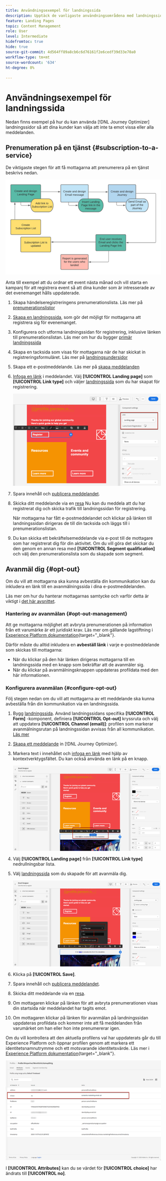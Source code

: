 ```yaml
---
title: Användningsexempel för landningssida
description: Upptäck de vanligaste användningsområdena med landningssidor i Journey Optimizer
feature: Landing Pages
topic: Content Management
role: User
level: Intermediate
hidefromtoc: true
hide: true
source-git-commit: 4d564ff89a8cb6c6d76161f2e6cedf39d33e70a0
workflow-type: tm+mt
source-wordcount: '634'
ht-degree: 0%

---
```


# Användningsexempel för landningssida

Nedan finns exempel på hur du kan använda [!DNL Journey Optimizer] landningssidor så att dina kunder kan välja att inte ta emot vissa eller alla meddelanden.

<!--The main use cases are:
* Subscription to a service
* Opt-in
* Opt-out-->

## Prenumeration på en tjänst {#subscription-to-a-service}

De viktigaste stegen för att få mottagarna att prenumerera på en tjänst beskrivs nedan.

![](../assets/lp_subscription-uc.png)

Anta till exempel att du ordnar ett event nästa månad och vill starta en kampanj för att registrera event så att dina kunder som är intresserade av det evenemanget hålls uppdaterade.

1. Skapa händelseregistreringens prenumerationslista. Läs mer på [prenumerationslistor](subscription-list.md)

1. [Skapa en landningssida](create-lp.md), som gör det möjligt för mottagarna att registrera sig för evenemanget.

1. Konfigurera och utforma landningssidan för registrering, inklusive länken till prenumerationslistan. Läs mer om hur du bygger [primär landningssida](create-lp.md#configure-primary-page)

1. Skapa en tacksida som visas för mottagarna när de har skickat in registreringsformuläret. Läs mer på [landningsundersidor](create-lp.md#configure-subpages)

1. Skapa ett e-postmeddelande. Läs mer på [skapa meddelanden](../create-message.md)

1. [Infoga en länk](../message-tracking.md#insert-links) i meddelandet. Välj **[!UICONTROL Landing page]** som **[!UICONTROL Link type]** och väljer [landningssida](create-lp.md#configure-primary-page) som du har skapat för registrering.

   ![](../assets/lp_subscription-uc-link.png)

1. Spara innehåll och [publicera meddelandet](../publish-manage-message.md).

1. Skicka ditt meddelande via en [resa](../building-journeys/journey.md) Nu kan du meddela att du har registrerat dig och skicka trafik till landningssidan för registrering.

   När mottagarna har fått e-postmeddelandet och klickar på länken till landningssidan dirigeras de till din tacksida och läggs till i prenumerationslistan.

1. Du kan skicka ett bekräftelsemeddelande via e-post till de mottagare som har registrerat dig för din aktivitet. Om du vill göra det skickar du den genom en annan resa med **[!UICONTROL Segment qualification]** och välj den prenumerationslista som du skapade som segment.

<!--The event registration's subscription list tracks the profiles who registered and you can send them targeted event updates.-->

## Avanmäl dig {#opt-out}

Om du vill att mottagarna ska kunna avbeställa din kommunikation kan du inkludera en länk till en avanmälningssida i dina e-postmeddelanden.

Läs mer om hur du hanterar mottagarnas samtycke och varför detta är viktigt i [det här avsnittet](../consent.md).

### Hantering av avanmälan {#opt-out-management}

Att ge mottagarna möjlighet att avbryta prenumerationen på information från ett varumärke är ett juridiskt krav. Läs mer om gällande lagstiftning i [Experience Platform dokumentation](https://experienceleague.adobe.com/docs/experience-platform/privacy/regulations/overview.html#regulations){target=&quot;_blank&quot;}.

Därför måste du alltid inkludera en **avbeställ länk** i varje e-postmeddelande som skickas till mottagarna:

* När du klickar på den här länken dirigeras mottagarna till en landningssida med en knapp som bekräftar att de avanmäler sig.
* När du klickar på avanmälningsknappen uppdateras profildata med den här informationen.

### Konfigurera avanmälan {#configure-opt-out}

Följ stegen nedan om du vill att mottagarna av ett meddelande ska kunna avbeställa från din kommunikation via en landningssida.

1. Bygg [landningssida](create-lp.md). Använd landningssidans specifika **[!UICONTROL Form]** -komponent, definiera **[!UICONTROL Opt-out]** kryssruta och välj att uppdatera **[!UICONTROL Channel (email)]**: profilen som markerar avanmälningsrutan på landningssidan avvisas från all kommunikation. [Läs mer](design-lp.md)

   <!--You can also build your own landing page and host it on the third-party system of your choice. To keep?-->

1. [Skapa ett meddelande](../create-message.md) in [!DNL Journey Optimizer].

1. Markera text i innehållet och [infoga en länk](../message-tracking.md#insert-links) med hjälp av kontextverktygsfältet. Du kan också använda en länk på en knapp.

   ![](../assets/lp_opt-out-insert-link.png)

1. Välj **[!UICONTROL Landing page]** från **[!UICONTROL Link type]** nedrullningsbar lista.

1. Välj [landningssida](create-lp.md#configure-primary-page) som du skapade för att avanmäla dig.

   ![](../assets/lp_opt-out-landing-page.png)

1. Klicka på **[!UICONTROL Save]**.

1. Spara innehåll och [publicera meddelandet](../publish-manage-message.md).

1. Skicka ditt meddelande via en [resa](../building-journeys/journey.md).

1. Om mottagaren klickar på länken för att avbryta prenumerationen visas din startsida när meddelandet har tagits emot.

   <!--![](../assets/lp_opt-out-lp-example.png)-->

1. Om mottagaren klickar på länken för avanmälan på landningssidan uppdateras profildata och kommer inte att få meddelanden från varumärket om han eller hon inte prenumererar igen.

   <!--The opted-out recipient is then redirected to a confirmation message screen indicating that opting out was successful.-->

   <!--![](../assets/lp_opt-out-confirmation-example.png)-->

Om du vill kontrollera att den aktuella profilens val har uppdaterats går du till Experience Platform och öppnar profilen genom att markera ett identitetsnamnutrymme och ett motsvarande identitetsvärde. Läs mer i [Experience Platform dokumentation](https://experienceleague.adobe.com/docs/experience-platform/profile/ui/user-guide.html#getting-started){target=&quot;_blank&quot;}.

![](../assets/lp_opt-out-profile-choice.png)

I **[!UICONTROL Attributes]** kan du se värdet för **[!UICONTROL choice]** har ändrats till **[!UICONTROL no]**.

<!--

### Other ways to opt out

You can also enable your recipients to unsubscribe whithout using landing pages.

* **One-click opt-out**

    You can add a one-click opt-out link into your email content. This will enable your recipients to quickly unsubscribe from your communications, without being redirected to a landing page where they need to confirm opting out. [Learn more](../message-tracking.md#one-click-opt-out-link)

* **Unsubscribe link in header**

    If the recipients' email client supports displaying an unsubscribe link in the email header, emails sent with [!DNL Journey Optimizer] automatically include this link. [Learn more](../consent.md#unsubscribe-email)
-->